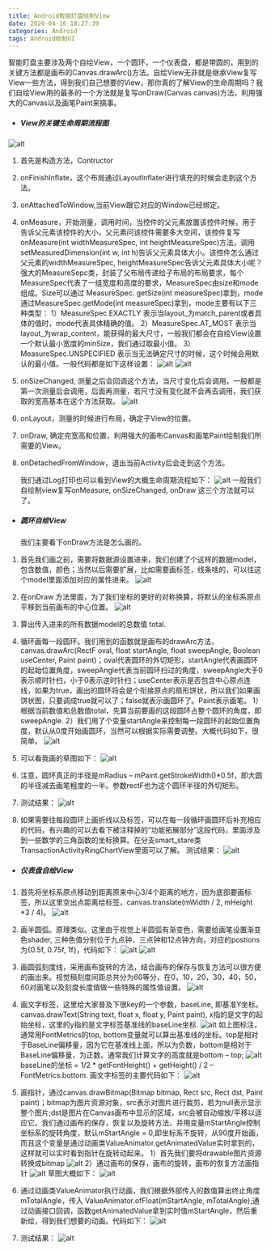 ```yaml
---
title: Android智能盯盘绘制View
date: 2020-04-16 18:27:39
categories: Android
tags: Android绘制UI
---
```


​    智能盯盘主要涉及两个自绘View，一个圆环，一个仪表盘，都是带圆的，用到的关键方法都是画布的Canvas.drawArc()方法。自绘View无非就是继承View复写View一些方法，得到我们自己想要的View，那你真的了解View的生命周期吗？我们自绘View用的最多的一个方法就是复写onDraw(Canvas canvas)方法，利用强大的Canvas以及画笔Paint来搞事。

- ##### **View的关键生命周期流程图**

![alt](/Ouyang/images/pan/1.png)

1. 首先是构造方法，Contructor

2. onFinishInflate，这个布局通过LayoutInflater进行填充的时候会走到这个方法。

3. onAttachedToWindow,当前View跟它对应的Window已经绑定。

4. onMeasure，开始测量，调用时间，当控件的父元素放置该控件时候，用于告诉父元素该控件的大小，父元素问该控件需要多大空间，该控件复写onMeasure(int widthMeasureSpec, int heightMeasureSpec)方法，调用setMeasuredDimension(int w, int h)告诉父元素具体大小。该控件怎么通过父元素的widthMeasureSpec, heightMeasureSpec告诉父元素具体大小呢？强大的MeasureSepc类，封装了父布局传递给子布局的布局要求，每个MeasureSpec代表了一组宽度和高度的要求，MeasureSpec由size和mode组成。Size可以通过 MeasureSpec. getSize(int measureSpec)拿到，mode通过MeasureSpec.getMode(int measureSpec)拿到，mode主要有以下三种类型：
   1）MeasureSpec.EXACTLY
   表示当layout_为match_parent或者具体的值时，mode代表具体精确的值。
   2）MeasureSpec.AT_MOST
   表示当layout_为wrap_content，能获得的最大尺寸，一般我们都会在自绘View设置一个默认最小宽度的minSize，我们通过取最小值。
   3）MeasureSpec.UNSPECIFIED
   表示当无法确定尺寸的时候，这个时候会用默认的最小值。一般代码都是如下这样设置：
   ![alt](/Ouyang/images/pan/2.png)
   ![alt](/Ouyang/images/pan/3.png)

5. onSizeChanged, 测量之后会回调这个方法，当尺寸变化后会调用，一般都是第一次测量后会调用，后面再测量，若尺寸没有变化就不会再去调用，我们获取的宽高基本在这个方法获取。
   ![alt](/Ouyang/images/pan/4.png)

6. onLayout，测量的时候进行布局，确定子View的位置。

7. onDraw, 确定完宽高和位置，利用强大的画布Canvas和画笔Paint绘制我们所需要的View。

8. onDetachedFromWindow，退出当前Activity后会走到这个方法。


   我们通过Log打印也可以看到View的大概生命周期流程如下：
   ![alt](/Ouyang/images/pan/5.png)
   一般我们自绘制view复写onMeasure, onSizeChanged, onDraw 这三个方法就可以了。

   

- ##### 圆环自绘View

  我们主要看下onDraw方法是怎么画的。

1. 首先我们画之前，需要将数据源设置进来，我们创建了个这样的数据model，包含数值，颜色；当然以后需要扩展，比如需要画标签，线条啥的，可以往这个model里面添加对应的属性进来。
   ![alt](/Ouyang/images/pan/6.png)

2. 在onDraw 方法里面，为了我们坐标的更好的对称换算，将默认的坐标系原点平移到当前画布的中心位置。
   ![alt](/Ouyang/images/pan/7.png)

3. 算出传入进来的所有数据model的总数值 total.

4. 循环画每一段圆环。我们用到的函数就是画布的drawArc方法，canvas.drawArc(RectF oval, float startAngle, float sweepAngle, Boolean useCenter, Paint paint)；oval代表圆环的外切矩形，startAngle代表画圆环的起始位置角度，sweepAngle代表当前圆环扫过的角度，sweepAngle大于0表示顺时针扫，小于0表示逆时针扫；useCenter表示是否包含中心原点连线，如果为true，画出的圆环将会是个衔接原点的扇形饼状，所以我们如果画饼状图，只要调成true就可以了；false就表示画圆环了。Paint表示画笔。
   1）根据当前数值和总数值total，先算当前要画的这段圆环占整个圆环的角度，即sweepAngle. 
   2）我们用了个变量startAngle来控制每一段圆环的起始位置角度，默认从0度开始画圆环，当然可以根据实际需要调整。大概代码如下，很简单。
   ![alt](/Ouyang/images/pan/8.png)

5. 可以看我画的草图如下：
   ![alt](/Ouyang/images/pan/9.png)

6. 注意，圆环真正的半径是mRadius – mPaint.getStrokeWidth()*0.5f，即大圆的半径减去画笔粗度的一半。参数rectF也为这个圆环半径的外切矩形。

7. 测试结果：
   ![alt](/Ouyang/images/pan/10.png)

   

8. 如果需要往每段圆环上画折线以及标签，可以在每一段循环画圆环后补充相应的代码，有兴趣的可以去看下被注释掉的“功能拓展部分”这段代码，里面涉及到一些数学的三角函数的坐标换算。在分支smart_stare类TransactionActivityRingChartView里面可以了解。
   测试结果：
   ![alt](/Ouyang/images/pan/11.png)

   

- ##### 仪表盘自绘View

1. 首先将坐标系原点移动到距离原来中心3/4个距离的地方，因为底部要画标签，所以这里空出点距离给标签，canvas.translate(mWidth / 2, mHeight *3 / 4)。
   ![alt](/Ouyang/images/pan/12.png)

2. 画半圆弧。原理类似。这里由于视觉上半圆弧有渐变色，需要给画笔设置渐变色shader, 三种色值分别位于九点钟、三点钟和12点钟方向，对应的postions为{0.5f, 0.75f, 1f}，代码如下：
   ![alt](/Ouyang/images/pan/13.png)
   ![alt](/Ouyang/images/pan/14.png)

3. 画圆弧刻度线，采用画布旋转的方法，结合画布的保存与恢复方法可以很方便的画出来。视觉稿刻度间距总共分为60等分，在0，10，20，30，40，50，60对画笔以及刻度长度值做一些特殊的属性值设置。
   ![alt](/Ouyang/images/pan/15.png)

4. 画文字标签，这里给大家普及下很key的一个参数，baseLine, 即基准Y坐标。canvas.drawText(String text, float x, float y, Paint paint), x指的是文字的起始坐标，这里的y指的是文字标签基准线的baseLine坐标.
   ![alt](/Ouyang/images/pan/16.png)
   如上图标注，通常用FontMetrics的top, bottom变量就可以算出基准线的坐标。top是相对于BaseLine偏移量，因为它在基准线上面，所以为负数，bottom是相对于BaseLine偏移量，为正数。通常我们计算文字的高度就是bottom – top;
   ![alt](/Ouyang/images/pan/17.png)
   baseLine的坐标 = 1/2 * getFontHeight() + getHeight() / 2 – FontMetrics.bottom.
   画文字标签的主要代码如下：
   ![alt](/Ouyang/images/pan/18.png)

   

5. 画指针，通过canvas.drawBitmap(Bitmap bitmap, Rect src, Rect dst, Paint paint)；bitmap为图片资源对象，src表示对图片进行裁剪，若为null表示显示整个图片;dst是图片在Canvas画布中显示的区域，src会被自动缩放/平移以适应它。我们通过画布的保存，恢复以及旋转方法，并用变量mStartAngle控制坐标系的旋转角度，默认mStartAngle = 0,即坐标系不旋转，从90度开始画，而且这个变量是通过动画类ValueAnimator.getAnimatedValue实时拿到的，这样就可以实时看到指针在旋转动起来。
   1）首先我们要将drawable图片资源转换成bitmap
   ![alt](/Ouyang/images/pan/19.png)
   2）通过画布的保存，画布的旋转，画布的恢复方法画指针
   ![alt](/Ouyang/images/pan/20.png)
   草图大概如下：
   ![alt](/Ouyang/images/pan/21.png)

6. 通过动画类ValueAnimator执行动画，我们根据外部传入的数值算出终止角度mTotalAngle，传入 ValueAnimator.ofFloat(mStartAngle, mTotalAngle);通过动画接口回调，函数getAnimatedValue拿到实时值mStartAngle，然后重新绘，得到我们想要的动画。代码如下：
   ![alt](/Ouyang/images/pan/22.png)

7. 测试结果：
   ![alt](/Ouyang/images/pan/23.png)